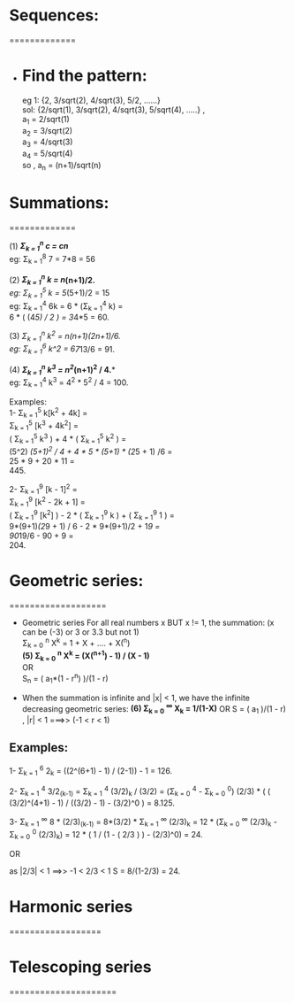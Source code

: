 # Sequences:
=============

- Find the pattern:
  ==================
  eg 1:  {2, 3/sqrt(2), 4/sqrt(3), 5/2, ......}    <br>
  sol:   {2/sqrt(1), 3/sqrt(2), 4/sqrt(3), 5/sqrt(4), .....} ,<br>
          a<sub>1</sub> = 2/sqrt(1)<br>
          a<sub>2</sub> = 3/sqrt(2)<br>
          a<sub>3</sub> = 4/sqrt(3)<br>
          a<sub>4</sub> = 5/sqrt(4)<br>
          so , a<sub>n</sub> = (n+1)/sqrt(n)<br>
  
# Summations:
=============

(1) ***Σ<sub>k = 1</sub><sup>n</sup> c = cn***<br>
    eg: Σ<sub>k = 1</sub><sup>8</sup> 7 = 7*8 = 56<br>

(2) ***Σ<sub>k = 1</sub><sup>n</sup> k = n*(n+1)/2.***<br>
    eg: Σ<sub>k = 1</sub><sup>5</sup> k = 5*(5+1)/2 = 15<br>
    eg: Σ<sub>k = 1</sub><sup>4</sup> 6k = 6 * (Σ<sub>k = 1</sub><sup>4</sup> k) =<br>
        6 * ( (4*5) / 2 ) = 3*4*5 = 60.<br>

(3) ***Σ<sub>k = 1</sub><sup>n</sup> k<sup>2</sup> = n*(n+1)*(2n+1)/6.***<br>
    eg: Σ<sub>k = 1</sub><sup>6</sup> k^2 = 6*7*13/6 = 91.<br>

(4) ***Σ<sub>k = 1</sub><sup>n</sup> k<sup>3</sup> = n<sup>2</sup>*(n+1)<sup>2</sup> / 4.***<br>
    eg: Σ<sub>k = 1</sub><sup>4</sup> k<sup>3</sup> = 4<sup>2</sup> * 5<sup>2</sup> / 4 = 100.<br>

Examples:<br>
1-
    Σ<sub>k = 1</sub><sup>5</sup> k[k<sup>2</sup> + 4k] =<br>
    Σ<sub>k = 1</sub><sup>5</sup> [k<sup>3</sup> + 4k<sup>2</sup>] =<br>
    ( Σ<sub>k = 1</sub><sup>5</sup> k<sup>3</sup> ) + 4 * ( Σ<sub>k = 1</sub><sup>5</sup> k<sup>2</sup> ) =<br>
    (5^2) *(5+1)<sup>2</sup> / 4                    + 4 * 5 * (5+1) * (2*5 + 1) /6                        =<br>
    25 * 9                                          + 20 * 11                                             =<br>
    445.<br>

2-
    Σ<sub>k = 1</sub><sup>9</sup> [k - 1]<sup>2</sup> =<br>
    Σ<sub>k = 1</sub><sup>9</sup> [k<sup>2</sup> - 2k + 1] =<br>
    ( Σ<sub>k = 1</sub><sup>9</sup> [k<sup>2</sup>] ) - 2 * ( Σ<sub>k = 1</sub><sup>9</sup> k ) + ( Σ<sub>k = 1</sub><sup>9</sup> 1 ) =<br>
    9*(9+1)*(2*9 + 1) / 6                             - 2 * 9*(9+1)/2                           +  1*9                                =<br>
    90*19/6                                           - 90                                      +  9                                  =<br>
    204.<br>


# Geometric series:<br>
===================

- Geometric series For all real numbers x BUT x != 1, the summation: (x can be (-3) or 3 or 3.3 but not 1)<br>
      Σ<sub>k = 0</sub> <sup>n</sup> X<sup>k</sup> =  1 + X + .... + X(<sup>n</sup>)<br>
**(5) Σ<sub>k = 0</sub> <sup>n</sup> X<sup>k</sup> = (X(<sup>n+1</sup>) - 1) / (X - 1)**<br>
                                OR<br>
      S<sub>n</sub> = ( a<sub>1</sub>*(1 - r<sup>n</sup>) )/(1 - r)<br>

- When the summation is infinite and |x| < 1, we have the infinite decreasing geometric series:
**(6) Σ<sub>k = 0</sub> <sup>∞</sup> X<sub>k</sub> = 1/(1-X)**
                                OR
S = ( a<sub>1</sub> )/(1 - r) , |r| < 1 ===>> (-1 < r < 1)

Examples:
---------
1-
     Σ<sub>k = 1</sub> <sup>6</sup> 2<sub>k</sub> = ((2^(6+1) - 1) / (2-1)) - 1 = 126.

2-
    Σ<sub>k = 1</sub> <sup>4</sup> 3/2<sub>(k-1)</sub> =
    Σ<sub>k = 1</sub> <sup>4</sup> (3/2)<sub>k</sub> / (3/2) =  (Σ<sub>k = 0</sub> <sup>4</sup> - Σ<sub>k = 0</sub> <sup>0</sup>)
    (2/3) * ( ( (3/2)^(4+1) - 1) / ((3/2) - 1)  - (3/2)^0 )  = 8.125.

3-
    Σ<sub>k = 1</sub> <sup>∞</sup> 8 * (2/3)<sub>(k-1)</sub> =
    8*(3/2) * Σ<sub>k = 1</sub> <sup>∞</sup> (2/3)<sub>k</sub> =
    12 * (Σ<sub>k = 0</sub> <sup>∞</sup> (2/3)<sub>k</sub> - Σ<sub>k = 0</sub> <sup>0</sup> (2/3)<sub>k</sub>) =
    12 * ( 1 / (1 - ( 2/3 ) ) - (2/3)^0) = 24.
    
OR

as |2/3| < 1  ==>> -1 < 2/3 < 1
S = 8/(1-2/3) = 24.

# Harmonic series
==================


# Telescoping series
=====================


